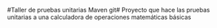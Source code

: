 #Taller de pruebas unitarias Maven git#
Proyecto que hace las pruebas unitarias a una calculadora de operaciones matemáticas básicas